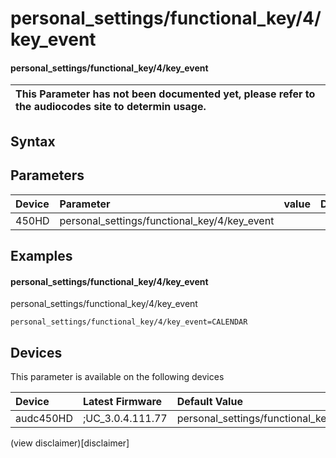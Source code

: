 ﻿---
description: personal_settings/functional_key/4/key_event
search: false
---

# personal_settings/functional_key/4/key_event

#### personal_settings/functional_key/4/key_event


| This Parameter has not been documented yet, please refer to the audiocodes site to determin usage.  | 
| :--- |

## Syntax

## Parameters
|Device|Parameter|value|Description|
|:---|:---|:---|:---|
| 450HD | personal_settings/functional_key/4/key_event |  |  |

## Examples
#### personal_settings/functional_key/4/key_event

personal_settings/functional_key/4/key_event

```
personal_settings/functional_key/4/key_event=CALENDAR
```

## Devices
This parameter is available on the following devices

| Device | Latest Firmware | Default Value |
|:---|:---|:---|
| audc450HD | ;UC_3.0.4.111.77 | personal_settings/functional_key/4/key_event=CALENDAR 

(view disclaimer)[disclaimer]
